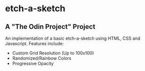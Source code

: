 # etch-a-sketch
## A "The Odin Project" Project

An implementation of a basic etch-a-sketch using HTML, CSS and Javascript.
Features include:
- Custom Grid Resolution (Up to 100x100)
- Randomized/Rainbow Colors
- Progressive Opacity
